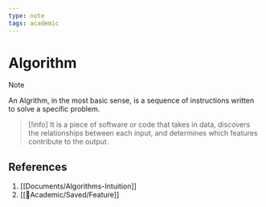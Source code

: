 ```yaml
---
type: note
tags: academic
---
```

# Algorithm

>[!note]
>An Algrithm, in the most basic sense, is a sequence of instructions written to solve a specific problem.

> [!info] 
> It is a piece of software or code that takes in data, discovers the relationships between each input, and determines which features contribute to the output.

## References
1. [[Documents/Algorithms-Intuition]]
2. [[🧪Academic/Saved/Feature]]